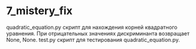 # 7_mistery_fix
  quadratic_equation.py скрипт для нахождения корней квадратного уравнения. При отрицательных значениях дискриминанта возвращает None, None.
  test.py скрипт для тестирования quadratic_equation.py.
